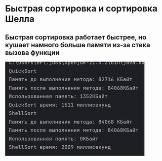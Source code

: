 <h1>Быстрая сортировка и сортировка Шелла</h1>

## Быстрая сортировка работает быстрее, но кушает намного больше памяти из-за стека вызова функции
![compareSort](./imgs/img.png)
